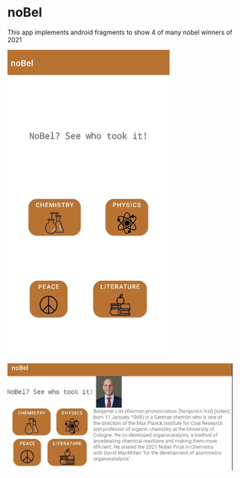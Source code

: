 # noBel

This app implements android fragments to show 4 of many nobel winners of 2021

![alt](https://github.com/datcord/noBel/blob/master/noBelHomeScreen.jpg)

![alt1](https://github.com/datcord/noBel/blob/master/noBelHomeScreenLand.jpg)
